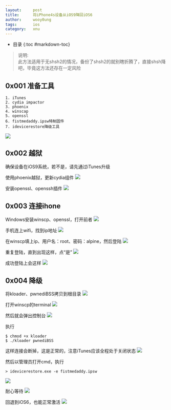 ```yaml
---
layout:     post
title:      将iPhone4s设备从iOS9降回iOS6
author:     wooy0ung
tags: 		ios
category:  	xnu
---
```


- 目录
{:toc #markdown-toc}

>说明:  
>此方法适用于无shsh2的情况，备份了shsh2的就别瞎折腾了，直接shsh降吧，毕竟这方法还存在一定风险  
<!-- more -->


## 0x001 准备工具

```
1. iTunes
2. cydia impactor
3. phoenix
4. winscap
5. openssl
6. fistmedaddy.ipsw特制固件
7. idevicerestore降级工具
```
![](/assets/img/xnu/2018-04-10-iphone4s-downgrade-to6.1.3/0x001.png)


## 0x002 越狱

确保设备在iOS9系统，若不是，请先通过iTunes升级

使用phoenix越狱，更新cydia组件
![](/assets/img/xnu/2018-04-10-iphone4s-downgrade-to6.1.3/0x002.png)

安装openssl、openssh插件
![](/assets/img/xnu/2018-04-10-iphone4s-downgrade-to6.1.3/0x003.png)


## 0x003 连接ihone

Windows安装winscp、openssl，打开前者
![](/assets/img/xnu/2018-04-10-iphone4s-downgrade-to6.1.3/0x004.png)

手机连上wifi，找到ip地址
![](/assets/img/xnu/2018-04-10-iphone4s-downgrade-to6.1.3/0x005.png)

在winscp填上ip、用户名：root、密码：alpine，然后登陆
![](/assets/img/xnu/2018-04-10-iphone4s-downgrade-to6.1.3/0x006.png)

重复登陆，直到出现这样，点“是”
![](/assets/img/xnu/2018-04-10-iphone4s-downgrade-to6.1.3/0x007.png)

成功登陆上会这样
![](/assets/img/xnu/2018-04-10-iphone4s-downgrade-to6.1.3/0x008.png)


## 0x004 降级

将kloader、pwnediBSS拷贝到根目录
![](/assets/img/xnu/2018-04-10-iphone4s-downgrade-to6.1.3/0x009.png)

打开winscp的terminal
![](/assets/img/xnu/2018-04-10-iphone4s-downgrade-to6.1.3/0x010.png)

然后就会弹出控制台
![](/assets/img/xnu/2018-04-10-iphone4s-downgrade-to6.1.3/0x011.png)

执行
```
$ chmod +x kloader
$ ./kloader pwnediBSS
```

这样连接会断掉，这是正常的，注意iTunes应该全程处于关闭状态
![](/assets/img/xnu/2018-04-10-iphone4s-downgrade-to6.1.3/0x012.png)

然后以管理员打开cmd，执行
```
> idevicerestore.exe -e fistmedaddy.ipsw
```
![](/assets/img/xnu/2018-04-10-iphone4s-downgrade-to6.1.3/0x013.png)

耐心等待
![](/assets/img/xnu/2018-04-10-iphone4s-downgrade-to6.1.3/0x014.png)

回退到iOS6，也能正常激活
![](/assets/img/xnu/2018-04-10-iphone4s-downgrade-to6.1.3/0x015.png)